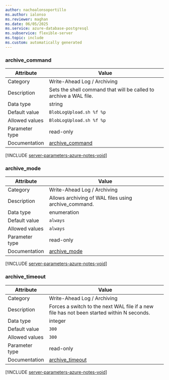 ```yaml
---
author: nachoalonsoportillo
ms.author: ialonso
ms.reviewer: maghan
ms.date: 06/05/2025
ms.service: azure-database-postgresql
ms.subservice: flexible-server
ms.topic: include
ms.custom: automatically generated
---
```

### archive_command

| Attribute | Value |
| --- | --- |
| Category | Write-Ahead Log / Archiving |
| Description | Sets the shell command that will be called to archive a WAL file. |
| Data type | string |
| Default value | `BlobLogUpload.sh %f %p` |
| Allowed values | `BlobLogUpload.sh %f %p` |
| Parameter type | read-only |
| Documentation | [archive_command](https://www.postgresql.org/docs/13/runtime-config-wal.html#GUC-ARCHIVE-COMMAND) |


[!INCLUDE [server-parameters-azure-notes-void](./server-parameters-azure-notes-void.md)]



### archive_mode

| Attribute | Value |
| --- | --- |
| Category | Write-Ahead Log / Archiving |
| Description | Allows archiving of WAL files using archive_command. |
| Data type | enumeration |
| Default value | `always` |
| Allowed values | `always` |
| Parameter type | read-only |
| Documentation | [archive_mode](https://www.postgresql.org/docs/13/runtime-config-wal.html#GUC-ARCHIVE-MODE) |


[!INCLUDE [server-parameters-azure-notes-void](./server-parameters-azure-notes-void.md)]



### archive_timeout

| Attribute | Value |
| --- | --- |
| Category | Write-Ahead Log / Archiving |
| Description | Forces a switch to the next WAL file if a new file has not been started within N seconds. |
| Data type | integer |
| Default value | `300` |
| Allowed values | `300` |
| Parameter type | read-only |
| Documentation | [archive_timeout](https://www.postgresql.org/docs/13/runtime-config-wal.html#GUC-ARCHIVE-TIMEOUT) |


[!INCLUDE [server-parameters-azure-notes-void](./server-parameters-azure-notes-void.md)]



